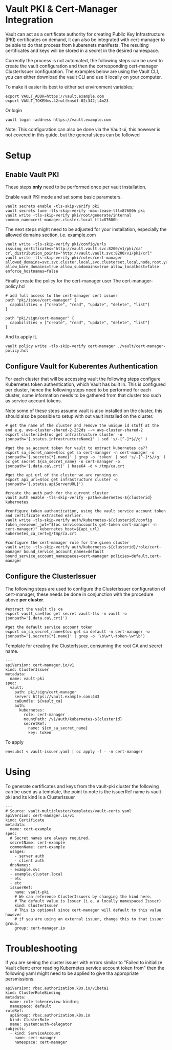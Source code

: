 # Vault PKI & Cert-Manager Integration
Vault can act as a certificate authority for creating Public Key Infrastructure (PKI) certificates on demand, it can also be integrated with cert-manager to be able to do that process from kuberenets manifests. The resulting certificates and keys will be stored in a secret in the desired namespace.

Currently the process is not automated, the following steps can be used to create the vault configuration and then the corresponding cert-manager ClusterIssuer configuration. 
The examples below are using the Vault CLI, you can either download the vault CLI and use it locally on your computer. 

To make it easier its best to either set environment variables; 

```
export VAULT_ADDR=https://vault.example.com
export VAULT_TOKEN=s.42rwlfknsdf-02i342;l4m23
```

Or login
```
vault login -address https://vault.example.com
``` 


Note: This configuration can also be done via the Vault ui, this however is not covered in this guide, but the general steps can be followed

# Setup
## Enable Vault PKI
These steps **only** need to be performed once per vault installation.


Enable vault PKI mode and set some basic parameters.
```
vault secrets enable -tls-skip-verify pki
vault secrets tune -tls-skip-verify -max-lease-ttl=87600h pki
vault write -tls-skip-verify pki/root/generate/internal common_name=cert-manager.cluster.local ttl=87600h
```

The next steps might need to be adjusted for your installation, especially the allowed domains section, i.e. example.com
```
vault write -tls-skip-verify pki/config/urls issuing_certificates="http://vault.vault.svc:8200/v1/pki/ca" crl_distribution_points="http://vault.vault.svc:8200/v1/pki/crl"
vault write -tls-skip-verify pki/roles/cert-manager allowed_domains=svc,svc.cluster.local,svc.clusterset.local,node,root,yugabyte,keycloak,vault,cockroachdb,example.com,swinney.io,mutihybridcloudkitchen.com allow_bare_domains=true allow_subdomains=true allow_localhost=false enforce_hostnames=false
```

Finally create the policy for the cert-manager user
The cert-manager-policy.hcl
```
# add full access to the cert-manager cert issuer
path "pki/issue/cert-manager" {
  capabilities = ["create", "read", "update", "delete", "list"]
}

path "pki/sign/cert-manager" {
  capabilities = ["create", "read", "update", "delete", "list"]
}
```

And to apply it.

```
vault policy write -tls-skip-verify cert-manager ./vault/cert-manager-policy.hcl
```


## Configure Vault for Kuberentes Authentication
For each cluster that will be accessing vault the following steps configure Kubernetes token authentication, which Vault has built in. This is configured per cluster, hence the following steps need to be performed for each cluster, some information needs to be gathered from that cluster too such as service account tokens.

Note some of these steps assume vault is also installed on the cluster, this should also be possible to setup with out vault installed on the cluster.

```
# get the name of the cluster and remove the unique id stuff at the end e.g. aws-cluster-shared-2-252ds --> aws-cluster-shared-2
export clusterid=$(oc get infrastructure cluster -o jsonpath='{.status.infrastructureName}' | sed 's/-[^-]*$//g' )

#get the sa_account token for vault to extract kubernetes ca??
export sa_secret_name=$(oc get sa cert-manager -n cert-manager -o jsonpath='{.secrets[*].name}' | grep -o 'token' | sed 's/-[^-]*$//g' )
oc get secret ${sa_secret_name} -n cert-manager -o jsonpath='{.data.ca\.crt}' | base64 -d > /tmp/ca.crt

#get the api url of the cluster we are running on
export api_url=$(oc get infrastructure cluster -o jsonpath='{.status.apiServerURL}')

#create the auth path for the current cluster
vault auth enable -tls-skip-verify -path=kubernetes-${clusterid} kubernetes 

#configure token authentication, using the vault service account token and certificate extracted earlier.
vault write -tls-skip-verify auth/kubernetes-${clusterid}/config token_reviewer_jwt="$(oc serviceaccounts get-token cert-manager -n cert-manager)" kubernetes_host=${api_url} kubernetes_ca_cert=@/tmp/ca.crt

#configure the cert-manager role for the given cluster
vault write -tls-skip-verify auth/kubernetes-${clusterid}/role/cert-manager bound_service_account_names=default bound_service_account_namespaces=cert-manager policies=default,cert-manager
```


## Configure the ClusterIssuer 
The following steps are used to configure the ClusterIssuer configuration of cert-manager, these needs be done in conjunction with the procedure above **per cluster**.

```
#extract the vault tls ca
export vault_ca=$(oc get secret vault-tls -n vault -o jsonpath='{.data.ca\.crt}')

#get the default service account token
export cm_sa_secret_name=$(oc get sa default -n cert-manager -o jsonpath='{.secrets[*].name}' | grep -o '\b\w*\-token-\w*\b')
```

Template  for creating the ClusterIssuer, consuming the root CA and secret name.
```
---
apiVersion: cert-manager.io/v1
kind: ClusterIssuer
metadata:
  name: vault-pki
spec:
  vault:
    path: pki/sign/cert-manager
    server: https://vault.example.com:443
    caBundle: ${vault_ca}
    auth:
      kubernetes:
        role: cert-manager
        mountPath: /v1/auth/kubernetes-${clusterid}
        secretRef:
          name: ${cm_sa_secret_name}
          key: token
```

To apply

```
envsubst < vault-issuer.yaml | oc apply -f - -n cert-manager
```

# Using
To generate certificates and keys from the vault-pki cluster the following can be used as a template, the point to note is the issuerRef name is vault-pki and its kind is a ClusterIssuer

```
---
# Source: vault-multicluster/templates/vault-certs.yaml
apiVersion: cert-manager.io/v1
kind: Certificate
metadata:
  name: cert-example
spec:
  # Secret names are always required.
  secretName: cert-example
  commonName: cert-example
  usages:
    - server auth
    - client auth
  dnsNames:
  - example.svc
  - example.cluster.local
  - etc
  - etc
  issuerRef:
    name: vault-pki
    # We can reference ClusterIssuers by changing the kind here.
    # The default value is Issuer (i.e. a locally namespaced Issuer)
    kind: ClusterIssuer
    # This is optional since cert-manager will default to this value however
    # if you are using an external issuer, change this to that issuer group.
    group: cert-manager.io
```

# Troubleshooting
If you are seeing the cluster issuer with errors similar to "Failed to initialize Vault client: error reading Kubernetes service account token from" then the following yaml might need to be applied to give tha appropriate persmissions.

```
apiVersion: rbac.authorization.k8s.io/v1beta1
kind: ClusterRoleBinding
metadata:
  name: role-tokenreview-binding
  namespace: default
roleRef:
  apiGroup: rbac.authorization.k8s.io
  kind: ClusterRole
  name: system:auth-delegator
subjects:
  - kind: ServiceAccount
    name: cert-manager
    namespace: cert-manager
```